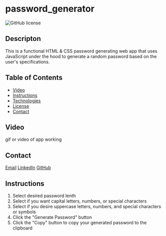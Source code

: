 # password_generator
![GitHub license](https://img.shields.io/badge/license-MIT-blue.svg)
## Descripton
This is a functional HTML & CSS password generating web app that uses JavaScript under the hood to generate a random password based on the user's specifications. 

## Table of Contents
* [Video](#video)
* [Instructions](#instructions)
* [Technologies](#technologies)  
* [License](#license)
* [Contact](#contact)

## Video
gif or video of app working
## Contact
<a href="https://matthewbrignola@du.edu">Email</a>
<a href="https://www.linkedin.com/in/matthewbrignola/">LinkedIn</a>
<a href="https://github.com/PrismaticDevelopmentStudios">GitHub</a>
## Instructions
<ol>
  <li>Select desired password lenth</li>
  <li>Select if you want capital letters, numbers, or special characters</li>
  <li>Select if you desire uppercase letters, numbers, and special characters or symbols</li>
  <li>Click the "Generate Password" button</li>
  <li>Click the "Copy" button to copy your generated password to the clipboard</li>
 <ol>



